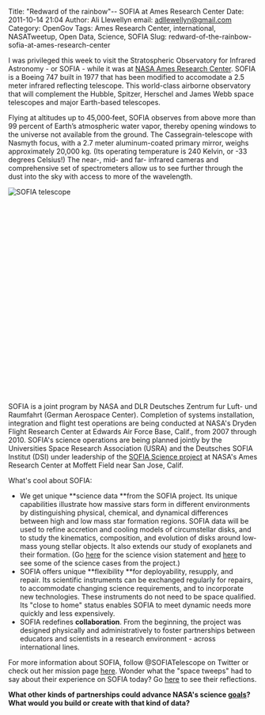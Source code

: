 Title: "Redward of the rainbow"-- SOFIA at Ames Research Center
Date: 2011-10-14 21:04
Author: Ali Llewellyn
email: adllewellyn@gmail.com
Category: OpenGov
Tags: Ames Research Center, international, NASATweetup, Open Data, Science, SOFIA
Slug: redward-of-the-rainbow-sofia-at-ames-research-center

I was privileged this week to visit the Stratospheric Observatory for
Infrared Astronomy - or SOFIA - while it was at [NASA Ames Research
Center][]. SOFIA is a Boeing 747 built in 1977 that has been modified to
accomodate a 2.5 meter infrared reflecting telescope. This world-class
airborne observatory that will complement the Hubble, Spitzer, Herschel
and James Webb space telescopes and major Earth-based telescopes.

Flying at altitudes up to 45,000‐feet, SOFIA observes from above more
than 99 percent of Earth’s atmospheric water vapor, thereby opening
windows to the universe not available from the ground. The
Cassegrain-telescope with Nasmyth focus, with a 2.7 meter
aluminum-coated primary mirror, weighs approximately 20,000 kg. (Its
operating temperature is 240 Kelvin, or -33 degrees Celsius!) The near-,
mid- and far- infrared cameras and comprehensive set of
spectrometers allow us to see further through the dust into the sky with
access to more of the wavelength.

![SOFIA telescope][]

 

 

 

 

 

 

 

 

 

 

 

 

 

SOFIA is a joint program by NASA and DLR Deutsches Zentrum fur Luft- und
Raumfahrt (German Aerospace Center). Completion of systems installation,
integration and flight test operations are being conducted at NASA's
Dryden Flight Research Center at Edwards Air Force Base, Calif., from
2007 through 2010. SOFIA's science operations are being planned jointly
by the Universities Space Research Association (USRA) and the Deutsches
SOFIA Institut (DSI) under leadership of the [SOFIA Science project][]
at NASA's Ames Research Center at Moffett Field near San Jose, Calif.

What's cool about SOFIA:

-   We get unique **science data **from the SOFIA project. Its unique
    capabilities illustrate how massive stars form in different
    environments by distinguishing physical, chemical, and dynamical
    differences between high and low mass star formation regions. SOFIA
    data will be used to refine accretion and cooling models of
    circumstellar disks, and to study the kinematics, composition, and
    evolution of disks around low‐mass young stellar objects. It also
    extends our study of exoplanets and their formation. (Go [here][]
    for the science vision statement and [here][1] to see some of the
    science cases from the project.)
-   SOFIA offers unique **flexibility **for deployability, resupply, and
    repair. Its scientific instruments can be exchanged regularly for
    repairs, to accommodate changing science requirements, and to
    incorporate new technologies. These instruments do not need to be
    space qualified. Its "close to home" status enables SOFIA to meet
    dynamic needs more quickly and less expensively.
-   SOFIA redefines **collaboration**. From the beginning, the project
    was designed physically and administratively to foster partnerships
    between educators and scientists in a research environment - across
    international lines.

For more information about SOFIA, follow @SOFIATelescope on Twitter or
check out her mission page [here][2]. Wonder what the "space tweeps" had
to say about their experience on SOFIA today? Go [here][3] to see their
reflections.

**What other kinds of partnerships could advance NASA's science
[goals][]? What would you build or create with that kind of data?**

  [NASA Ames Research Center]: http://www.nasa.gov/centers/ames/home/index.html
  [SOFIA telescope]: http://open.nasa.gov/wp-content/uploads/2011/10/telescope-e1318640260385-991x1024.jpg
    "SOFIA telescope"
  [SOFIA Science project]: http://www.sofia.usra.edu/
  [here]: http://www.sofia.usra.edu/Science/docs/SofiaScienceVision051809-1.pdf
  [1]: http://www.sofia.usra.edu/Science/science_cases/index.html
  [2]: http://www.nasa.gov/mission_pages/SOFIA/page2new_rd.html
  [3]: http://twitter.com/#!/search/realtime/%23NASATweetup%20SOFIA
  [goals]: http://science.nasa.gov/big-questions/
